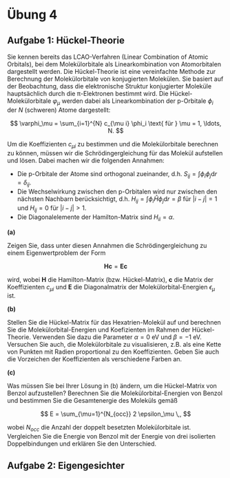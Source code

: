 # Übung 4

## Aufgabe 1: Hückel-Theorie

<!--- ANCHOR: aufgabe_1 --->
Sie kennen bereits das LCAO-Verfahren (Linear Combination of Atomic Orbitals), bei dem Molekülorbitale als 
Linearkombination von Atomorbitalen dargestellt werden. Die Hückel-Theorie ist eine vereinfachte Methode zur 
Berechnung der Molekülorbitale von konjugierten Molekülen. Sie basiert auf der Beobachtung, dass die elektronische 
Struktur konjugierter Moleküle hauptsächlich durch die π-Elektronen bestimmt wird. Die Hückel-Molekülorbitale 
$\varphi_\mu$ werden dabei als Linearkombination der p-Orbitale $\phi_i$ der $N$ (schweren) Atome dargestellt:

$$
\varphi_\mu = \sum_{i=1}^{N} c_{\mu i} \phi_i \text{ für } \mu = 1, \ldots, N.
$$

Um die Koeffizienten $c_{\mu i}$ zu bestimmen und die Molekülorbitale berechnen zu können, müssen wir die 
Schrödingergleichung für das Molekül aufstellen und lösen. Dabei machen wir die folgenden Annahmen:

- Die p-Orbitale der Atome sind orthogonal zueinander, d.h. $S_{ij} = \int \phi_i \phi_j \text{d}r = \delta_{ij}$.
- Die Wechselwirkung zwischen den p-Orbitalen wird nur zwischen den nächsten Nachbarn berücksichtigt, 
  d.h. $H_{ij} = \int \phi_i \hat{H} \phi_j \text{d}r = \beta$ für $|i-j| = 1$ und $H_{ij} = 0$
  für $|i-j| > 1$.
- Die Diagonalelemente der Hamilton-Matrix sind $H_{ii} = \alpha$.

**(a)**

Zeigen Sie, dass unter diesen Annahmen die Schrödingergleichung zu einem Eigenwertproblem der Form

$$
\mathbf{H} \mathbf{c} = \mathbf{E} \mathbf{c}
$$

wird, wobei $\mathbf{H}$ die Hamilton-Matrix (bzw. Hückel-Matrix), $\mathbf{c}$ die Matrix der Koeffizienten 
$c_{\mu i}$ und $\mathbf{E}$ die Diagonalmatrix der Molekülorbital-Energien $\epsilon_\mu$ ist.

**(b)**

Stellen Sie die Hückel-Matrix für das Hexatrien-Molekül auf und berechnen Sie die Molekülorbital-Energien
und Koefizienten im Rahmen der Hückel-Theorie. Verwenden Sie dazu die Parameter $\alpha = 0$ eV und 
$\beta = -1$ eV. Versuchen Sie auch, die Molekülorbitale zu visualisieren, z.B. als eine Kette von Punkten mit
Radien proportional zu den Koeffizienten. Geben Sie auch die Vorzeichen der Koeffizienten als verschiedene Farben 
an.

<!-- 
Lösung:
```python
{{include ../codes/04-evd_and_svd/exercise_04.py:exercise_01_b}}
```
-->

**(c)**

Was müssen Sie bei Ihrer Lösung in (b) ändern, um die Hückel-Matrix von Benzol aufzustellen? Berechnen Sie 
die Molekülorbital-Energien von Benzol und bestimmen Sie die Gesamtenergie des Moleküls gemäß

$$
E = \sum_{\mu=1}^{N_{occ}} 2 \epsilon_\mu \,,
$$

wobei $N_{occ}$ die Anzahl der doppelt besetzten Molekülorbitale ist. Vergleichen Sie die Energie von Benzol mit 
der Energie von drei isolierten Doppelbindungen und erklären Sie den Unterschied.

<!-- 
Lösung:
```python
{{include ../codes/04-evd_and_svd/exercise_04.py:exercise_01_c}}
```
-->

<!--- ANCHOR_END: aufgabe_1 --->

## Aufgabe 2: Eigengesichter



